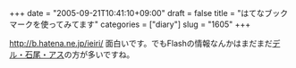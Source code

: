 +++
date = "2005-09-21T10:41:10+09:00"
draft = false
title = "はてなブックマークを使ってみてます"
categories = ["diary"]
slug = "1605"
+++

<a href="http://b.hatena.ne.jp/ieiri/" target="_blank">http://b.hatena.ne.jp/ieiri/</a>
面白いです。でもFlashの情報なんかはまだまだ<a href="http://del.icio.us" target="_blank">デル・石尾・アス</a>の方が多いですね。
